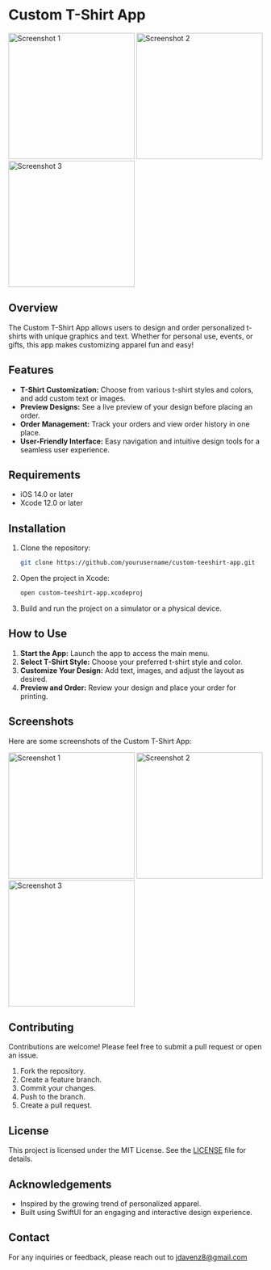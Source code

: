 
# Custom T-Shirt App

<img src="https://github.com/user-attachments/assets/cfe9f4c2-d9dd-4287-bfcc-848c18f6d70c" alt="Screenshot 1" width="250" />
<img src="https://github.com/user-attachments/assets/0ffbc58c-20b6-47d0-8bc3-41427ee71e34" alt="Screenshot 2" width="250" />
<img src="https://github.com/user-attachments/assets/11635064-b310-430e-91f5-eb49dc5f8374" alt="Screenshot 3" width="250" />

## Overview

The Custom T-Shirt App allows users to design and order personalized t-shirts with unique graphics and text. Whether for personal use, events, or gifts, this app makes customizing apparel fun and easy!

## Features

- **T-Shirt Customization:** Choose from various t-shirt styles and colors, and add custom text or images.
- **Preview Designs:** See a live preview of your design before placing an order.
- **Order Management:** Track your orders and view order history in one place.
- **User-Friendly Interface:** Easy navigation and intuitive design tools for a seamless user experience.

## Requirements

- iOS 14.0 or later
- Xcode 12.0 or later

## Installation

1. Clone the repository:
   ```bash
   git clone https://github.com/yourusername/custom-teeshirt-app.git
   ```
2. Open the project in Xcode:
   ```bash
   open custom-teeshirt-app.xcodeproj
   ```
3. Build and run the project on a simulator or a physical device.

## How to Use

1. **Start the App:** Launch the app to access the main menu.
2. **Select T-Shirt Style:** Choose your preferred t-shirt style and color.
3. **Customize Your Design:** Add text, images, and adjust the layout as desired.
4. **Preview and Order:** Review your design and place your order for printing.

## Screenshots

Here are some screenshots of the Custom T-Shirt App:

<img src="https://github.com/user-attachments/assets/cfe9f4c2-d9dd-4287-bfcc-848c18f6d70c" alt="Screenshot 1" width="250" />
<img src="https://github.com/user-attachments/assets/0ffbc58c-20b6-47d0-8bc3-41427ee71e34" alt="Screenshot 2" width="250" />
<img src="https://github.com/user-attachments/assets/11635064-b310-430e-91f5-eb49dc5f8374" alt="Screenshot 3" width="250" />


## Contributing

Contributions are welcome! Please feel free to submit a pull request or open an issue.

1. Fork the repository.
2. Create a feature branch.
3. Commit your changes.
4. Push to the branch.
5. Create a pull request.

## License

This project is licensed under the MIT License. See the [LICENSE](LICENSE) file for details.

## Acknowledgements

- Inspired by the growing trend of personalized apparel.
- Built using SwiftUI for an engaging and interactive design experience.

## Contact

For any inquiries or feedback, please reach out to jdavenz8@gmail.com
```

